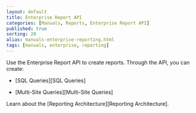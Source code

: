 ```yaml
---
layout: default
title: Enterprise Report API
categories: [Manuals, Reports, Enterprise Report API]
published: true
sorting: 20
alias: manuals-enterprise-reporting.html
tags: [manuals, enterprise, reporting]
---
```


Use the Enterprise Report API to create reports. Through the API, you can create:

* [SQL Queries][SQL Queries]

* [Multi-Site Queries][Multi-Site Queries]

Learn about the [Reporting Architecture][Reporting Architecture].


